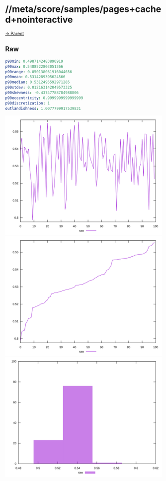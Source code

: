 
# //meta/score/samples/pages+cached+nointeractive

[→ Parent](../..)


## Raw


```yaml
p90min: 0.4987142483890919
p90max: 0.5488522803051366
p90range: 0.050138031916044656
p90mean: 0.5314289395624566
p90median: 0.5312495592971285
p90stdev: 0.012163142049573325
p90skewness: -0.43747788784988806
p90eccentricity: 0.9999999999999999
p90discretization: 1
outlandishness: 1.0077799917539831

```

![PLOT: raw-values](./raw/values.svg)![PLOT: raw-sorted](./raw/sorted.svg)![PLOT: raw-histogram](./raw/histogram.svg)